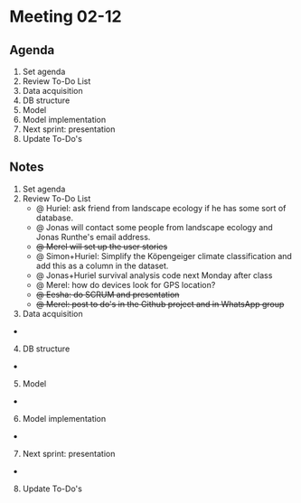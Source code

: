 # Meeting 02-12

## Agenda
1. Set agenda
2. Review To-Do List
3. Data acquisition
4. DB structure
5. Model
6. Model implementation
8. Next sprint: presentation 
9. Update To-Do's

## Notes 
1. Set agenda
2. Review To-Do List
	* @ Huriel: ask friend from landscape ecology if he has some sort of database.
	* @ Jonas will contact some people from landscape ecology and Jonas Runthe's email address. 
	* ~~@ Merel will set up the user stories~~
	* @ Simon+Huriel: Simplify the Köpengeiger climate classification and add this as a column in the dataset. 
	* @ Jonas+Huriel survival analysis code next Monday after class
	* @ Merel: how do devices look for GPS location?
	* ~~@ Eesha: do SCRUM and presentation~~
	* ~~@ Merel: post to do's in the Github project and in WhatsApp group~~
3. Data acquisition
* 
4. DB structure
* 
5. Model
* 
6. Model implementation
* 
7. Next sprint: presentation 
* 
8. Update To-Do's
